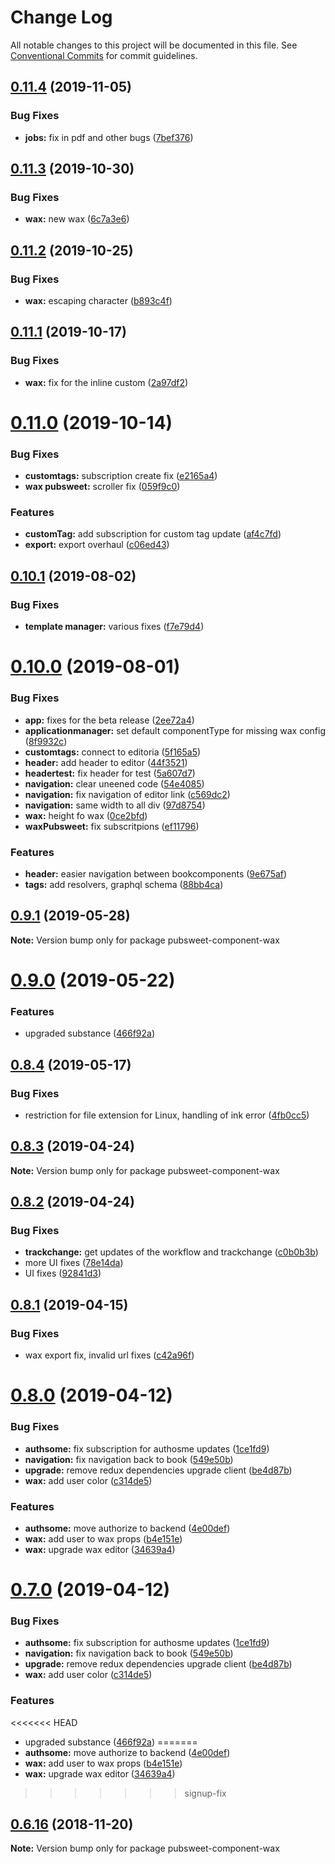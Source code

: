 # Change Log

All notable changes to this project will be documented in this file.
See [Conventional Commits](https://conventionalcommits.org) for commit guidelines.

<a name="0.11.4"></a>
## [0.11.4](https://gitlab.coko.foundation/editoria/editoria/compare/pubsweet-component-wax@0.11.3...pubsweet-component-wax@0.11.4) (2019-11-05)


### Bug Fixes

* **jobs:** fix in pdf and other bugs ([7bef376](https://gitlab.coko.foundation/editoria/editoria/commit/7bef376))




<a name="0.11.3"></a>
## [0.11.3](https://gitlab.coko.foundation/editoria/editoria/compare/pubsweet-component-wax@0.11.2...pubsweet-component-wax@0.11.3) (2019-10-30)


### Bug Fixes

* **wax:** new wax ([6c7a3e6](https://gitlab.coko.foundation/editoria/editoria/commit/6c7a3e6))




<a name="0.11.2"></a>
## [0.11.2](https://gitlab.coko.foundation/editoria/editoria/compare/pubsweet-component-wax@0.11.1...pubsweet-component-wax@0.11.2) (2019-10-25)


### Bug Fixes

* **wax:** escaping character ([b893c4f](https://gitlab.coko.foundation/editoria/editoria/commit/b893c4f))




<a name="0.11.1"></a>
## [0.11.1](https://gitlab.coko.foundation/editoria/editoria/compare/pubsweet-component-wax@0.11.0...pubsweet-component-wax@0.11.1) (2019-10-17)


### Bug Fixes

* **wax:** fix for the inline custom ([2a97df2](https://gitlab.coko.foundation/editoria/editoria/commit/2a97df2))




<a name="0.11.0"></a>
# [0.11.0](https://gitlab.coko.foundation/editoria/editoria/compare/pubsweet-component-wax@0.10.1...pubsweet-component-wax@0.11.0) (2019-10-14)


### Bug Fixes

* **customtags:** subscription create fix ([e2165a4](https://gitlab.coko.foundation/editoria/editoria/commit/e2165a4))
* **wax pubsweet:** scroller fix ([059f9c0](https://gitlab.coko.foundation/editoria/editoria/commit/059f9c0))


### Features

* **customTag:** add subscription for custom tag update ([af4c7fd](https://gitlab.coko.foundation/editoria/editoria/commit/af4c7fd))
* **export:** export overhaul ([c06ed43](https://gitlab.coko.foundation/editoria/editoria/commit/c06ed43))




<a name="0.10.1"></a>
## [0.10.1](https://gitlab.coko.foundation/editoria/editoria/compare/pubsweet-component-wax@0.10.0...pubsweet-component-wax@0.10.1) (2019-08-02)


### Bug Fixes

* **template manager:** various fixes ([f7e79d4](https://gitlab.coko.foundation/editoria/editoria/commit/f7e79d4))




<a name="0.10.0"></a>
# [0.10.0](https://gitlab.coko.foundation/editoria/editoria/compare/pubsweet-component-wax@0.9.1...pubsweet-component-wax@0.10.0) (2019-08-01)


### Bug Fixes

* **app:** fixes for the beta release ([2ee72a4](https://gitlab.coko.foundation/editoria/editoria/commit/2ee72a4))
* **applicationmanager:** set default componentType for missing wax config ([8f9932c](https://gitlab.coko.foundation/editoria/editoria/commit/8f9932c))
* **customtags:** connect to editoria ([5f165a5](https://gitlab.coko.foundation/editoria/editoria/commit/5f165a5))
* **header:** add header to editor ([44f3521](https://gitlab.coko.foundation/editoria/editoria/commit/44f3521))
* **headertest:** fix header for test ([5a607d7](https://gitlab.coko.foundation/editoria/editoria/commit/5a607d7))
* **navigation:** clear uneened code ([54e4085](https://gitlab.coko.foundation/editoria/editoria/commit/54e4085))
* **navigation:** fix navigation of editor link ([c569dc2](https://gitlab.coko.foundation/editoria/editoria/commit/c569dc2))
* **navigation:** same width to all div ([97d8754](https://gitlab.coko.foundation/editoria/editoria/commit/97d8754))
* **wax:** height fo wax ([0ce2bfd](https://gitlab.coko.foundation/editoria/editoria/commit/0ce2bfd))
* **waxPubsweet:** fix subscritpions ([ef11796](https://gitlab.coko.foundation/editoria/editoria/commit/ef11796))


### Features

* **header:** easier navigation between bookcomponents ([9e675af](https://gitlab.coko.foundation/editoria/editoria/commit/9e675af))
* **tags:** add resolvers, graphql schema ([88bb4ca](https://gitlab.coko.foundation/editoria/editoria/commit/88bb4ca))




<a name="0.9.1"></a>
## [0.9.1](https://gitlab.coko.foundation/editoria/editoria/compare/pubsweet-component-wax@0.9.0...pubsweet-component-wax@0.9.1) (2019-05-28)




**Note:** Version bump only for package pubsweet-component-wax

<a name="0.9.0"></a>
# [0.9.0](https://gitlab.coko.foundation/editoria/editoria/compare/pubsweet-component-wax@0.8.4...pubsweet-component-wax@0.9.0) (2019-05-22)


### Features

* upgraded substance ([466f92a](https://gitlab.coko.foundation/editoria/editoria/commit/466f92a))




<a name="0.8.4"></a>
## [0.8.4](https://gitlab.coko.foundation/editoria/editoria/compare/pubsweet-component-wax@0.8.3...pubsweet-component-wax@0.8.4) (2019-05-17)


### Bug Fixes

* restriction for file extension for Linux, handling of ink error ([4fb0cc5](https://gitlab.coko.foundation/editoria/editoria/commit/4fb0cc5))




<a name="0.8.3"></a>
## [0.8.3](https://gitlab.coko.foundation/editoria/editoria/compare/pubsweet-component-wax@0.8.2...pubsweet-component-wax@0.8.3) (2019-04-24)




**Note:** Version bump only for package pubsweet-component-wax

<a name="0.8.2"></a>
## [0.8.2](https://gitlab.coko.foundation/editoria/editoria/compare/pubsweet-component-wax@0.8.1...pubsweet-component-wax@0.8.2) (2019-04-24)


### Bug Fixes

* **trackchange:** get updates of the workflow and trackchange ([c0b0b3b](https://gitlab.coko.foundation/editoria/editoria/commit/c0b0b3b))
* more UI fixes ([78e14da](https://gitlab.coko.foundation/editoria/editoria/commit/78e14da))
* UI fixes ([92841d3](https://gitlab.coko.foundation/editoria/editoria/commit/92841d3))




<a name="0.8.1"></a>
## [0.8.1](https://gitlab.coko.foundation/editoria/editoria/compare/pubsweet-component-wax@0.8.0...pubsweet-component-wax@0.8.1) (2019-04-15)


### Bug Fixes

* wax export fix, invalid url fixes ([c42a96f](https://gitlab.coko.foundation/editoria/editoria/commit/c42a96f))




<a name="0.8.0"></a>
# [0.8.0](https://gitlab.coko.foundation/editoria/editoria/compare/pubsweet-component-wax@0.6.16...pubsweet-component-wax@0.8.0) (2019-04-12)


### Bug Fixes

* **authsome:** fix subscription for authosme updates ([1ce1fd9](https://gitlab.coko.foundation/editoria/editoria/commit/1ce1fd9))
* **navigation:** fix navigation back to book ([549e50b](https://gitlab.coko.foundation/editoria/editoria/commit/549e50b))
* **upgrade:** remove redux dependencies upgrade client ([be4d87b](https://gitlab.coko.foundation/editoria/editoria/commit/be4d87b))
* **wax:** add user color ([c314de5](https://gitlab.coko.foundation/editoria/editoria/commit/c314de5))


### Features

* **authsome:** move authorize to backend ([4e00def](https://gitlab.coko.foundation/editoria/editoria/commit/4e00def))
* **wax:** add user to wax props ([b4e151e](https://gitlab.coko.foundation/editoria/editoria/commit/b4e151e))
* **wax:** upgrade wax editor ([34639a4](https://gitlab.coko.foundation/editoria/editoria/commit/34639a4))




<a name="0.7.0"></a>
# [0.7.0](https://gitlab.coko.foundation/editoria/editoria/compare/pubsweet-component-wax@0.6.16...pubsweet-component-wax@0.7.0) (2019-04-12)


### Bug Fixes

* **authsome:** fix subscription for authosme updates ([1ce1fd9](https://gitlab.coko.foundation/editoria/editoria/commit/1ce1fd9))
* **navigation:** fix navigation back to book ([549e50b](https://gitlab.coko.foundation/editoria/editoria/commit/549e50b))
* **upgrade:** remove redux dependencies upgrade client ([be4d87b](https://gitlab.coko.foundation/editoria/editoria/commit/be4d87b))
* **wax:** add user color ([c314de5](https://gitlab.coko.foundation/editoria/editoria/commit/c314de5))


### Features

<<<<<<< HEAD
* upgraded substance ([466f92a](https://gitlab.coko.foundation/editoria/editoria/commit/466f92a))
=======
* **authsome:** move authorize to backend ([4e00def](https://gitlab.coko.foundation/editoria/editoria/commit/4e00def))
* **wax:** add user to wax props ([b4e151e](https://gitlab.coko.foundation/editoria/editoria/commit/b4e151e))
* **wax:** upgrade wax editor ([34639a4](https://gitlab.coko.foundation/editoria/editoria/commit/34639a4))
>>>>>>> signup-fix




<a name="0.6.16"></a>
## [0.6.16](https://gitlab.coko.foundation/editoria/editoria/compare/pubsweet-component-wax@0.6.15...pubsweet-component-wax@0.6.16) (2018-11-20)




**Note:** Version bump only for package pubsweet-component-wax
